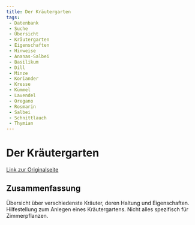 ```yaml
---
title: Der Kräutergarten
tags:
 - Datenbank
 - Suche
 - Übersicht
 - Kräutergarten
 - Eigenschaften
 - Hinweise
 - Ananas-Salbei
 - Basilikum
 - Dill
 - Minze
 - Koriander
 - Kresse
 - Kümmel
 - Lavendel
 - Oregano
 - Rosmarin
 - Salbei
 - Schnittlauch
 - Thymian
---
```


# Der Kräutergarten

[Link zur Originalseite](https://www.pflanzenfreunde.com/garten/gartenkraeuter.htm)

## Zusammenfassung

Übersicht über verschiedenste Kräuter, deren Haltung und Eigenschaften.
Hilfestellung zum Anlegen eines Kräutergartens.
Nicht alles spezifisch für Zimmerpflanzen.
